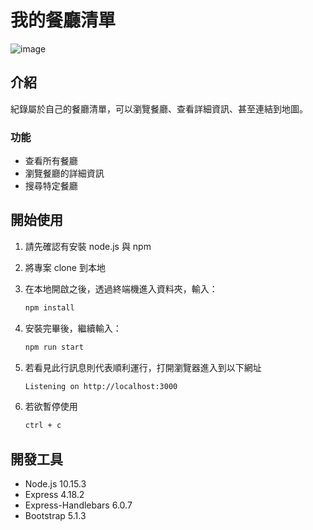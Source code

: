 # 我的餐廳清單

![image]( https://github.com/LongXiangL/restaurant_list/blob/main/public/%E6%88%91%E7%9A%84%E9%A4%90%E5%BB%B3%E6%B8%85%E5%96%AE%E9%A6%96%E9%A0%81%E7%95%AB%E9%9D%A2.png)
## 介紹

紀錄屬於自己的餐廳清單，可以瀏覽餐廳、查看詳細資訊、甚至連結到地圖。

### 功能

- 查看所有餐廳
- 瀏覽餐廳的詳細資訊
- 搜尋特定餐廳

## 開始使用

1. 請先確認有安裝 node.js 與 npm
2. 將專案 clone 到本地
3. 在本地開啟之後，透過終端機進入資料夾，輸入：

   ```bash
   npm install
   ```

4. 安裝完畢後，繼續輸入：

   ```bash
   npm run start
   ```

5. 若看見此行訊息則代表順利運行，打開瀏覽器進入到以下網址

   ```bash
   Listening on http://localhost:3000
   ```

6. 若欲暫停使用

   ```bash
   ctrl + c
   ```

## 開發工具

- Node.js 10.15.3
- Express 4.18.2
- Express-Handlebars 6.0.7
- Bootstrap 5.1.3
